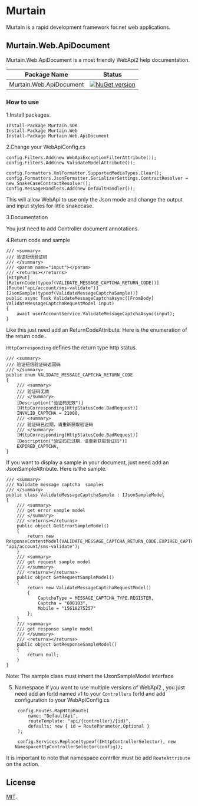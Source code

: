 # Murtain
Murtain is a rapid development framework for.net web applications.

## Murtain.Web.ApiDocument
Murtain.Web.ApiDocument is a most friendly WebApi2 help documentation.

|Package Name           | Status                |
|-----------------------|-----------------------|
|Murtain.Web.ApiDocument|[![NuGet version](https://d25lcipzij17d.cloudfront.net/badge.svg?id=nu&type=6&v=1.0.0.21&x2=0)](https://www.nuget.org/packages/Murtain.Web.ApiDocument)|

### How to use

1.Install packages.

    Install-Package Murtain.SDK
    Install-Package Murtain.Web
    Install-Package Murtain.Web.ApiDocument

2.Change your WebApiConfig.cs 

    config.Filters.Add(new WebApiExceptionFilterAttribute());
    config.Filters.Add(new ValidateModelAttribute());
            
    config.Formatters.XmlFormatter.SupportedMediaTypes.Clear();
    config.Formatters.JsonFormatter.SerializerSettings.ContractResolver = new SnakeCaseContractResolver();
    config.MessageHandlers.Add(new DefaultHandler());

This will allow WebApi to use only the Json mode and change the output and input styles for little snakecase.

3.Documentation

You just need to add Controller document annotations.

4.Return code and sample

    /// <summary>
    /// 验证短信验证码
    /// </summary>
    /// <param name="input"></param>
    /// <returns></returns>
    [HttpPut]
    [ReturnCode(typeof(VALIDATE_MESSAGE_CAPTCHA_RETURN_CODE))]
    [Route("api/account/sms-validate")]
    [JsonSample(typeof(ValidateMessageCaptchaSample))]
    public async Task ValidateMessageCaptchaAsync([FromBody] ValidateMessageCaptchaRequestModel input)
    {
        await userAccountService.ValidateMessageCaptchaAsync(input);
    }

Like this just need add an ReturnCodeAttribute. Here is the enumeration of the return code .

`HttpCorresponding` defines the return type http status.

    /// <summary>
    /// 验证短信验证码返回码
    /// </summary>
    public enum VALIDATE_MESSAGE_CAPTCHA_RETURN_CODE
    {
        /// <summary>
        /// 验证码无效
        /// </summary>
        [Description("验证码无效")]
        [HttpCorresponding(HttpStatusCode.BadRequest)]
        INVALID_CAPTCHA = 21000,
        /// <summary>
        /// 验证码已过期，请重新获取验证码
        /// </summary>
        [HttpCorresponding(HttpStatusCode.BadRequest)]
        [Description("验证码已过期，请重新获取验证码")]
        EXPIRED_CAPTCHA,
    }

If you want to display a sample in your document, just need add an JsonSampleAttribute. Here is the sample.

    /// <summary>
    /// Validate message captcha  samples
    /// </summary>
    public class ValidateMessageCaptchaSample : IJsonSampleModel
    {
        /// <summary>
        /// get error sample model
        /// </summary>
        /// <returns></returns>
        public object GetErrorSampleModel()
        {
            return new ResponseContentModel(VALIDATE_MESSAGE_CAPTCHA_RETURN_CODE.EXPIRED_CAPTCHA, "api/account/sms-validate");
        }
        /// <summary>
        /// get request sample model
        /// </summary>
        /// <returns></returns>
        public object GetRequestSampleModel()
        {
            return new ValidateMessageCaptchaRequestModel()
            {
                CaptchaType = MESSAGE_CAPTCHA_TYPE.REGISTER,
                Captcha = "600103",
                Mobile = "15618275257"
            };
        }
        /// <summary>
        /// get response sample model
        /// </summary>
        /// <returns></returns>
        public object GetResponseSampleModel()
        {
            return null;
        }
    }

Note: The sample class must inherit the IJsonSampleModel interface

5. Namespace
If you want to use multiple versions of WebApi2 , you just need add an forld named v1 to your `Controllers` forld and add configuration to your WebApiConfig.cs

        config.Routes.MapHttpRoute(
            name: "DefaultApi",
            routeTemplate: "api/{controller}/{id}",
            defaults: new { id = RouteParameter.Optional }
        );

        config.Services.Replace(typeof(IHttpControllerSelector), new NamespaceHttpControllerSelector(config));

It is important to note that namespace contrller must be add `RouteAttribute` on the action.

## License

[MIT](LICENSE).
